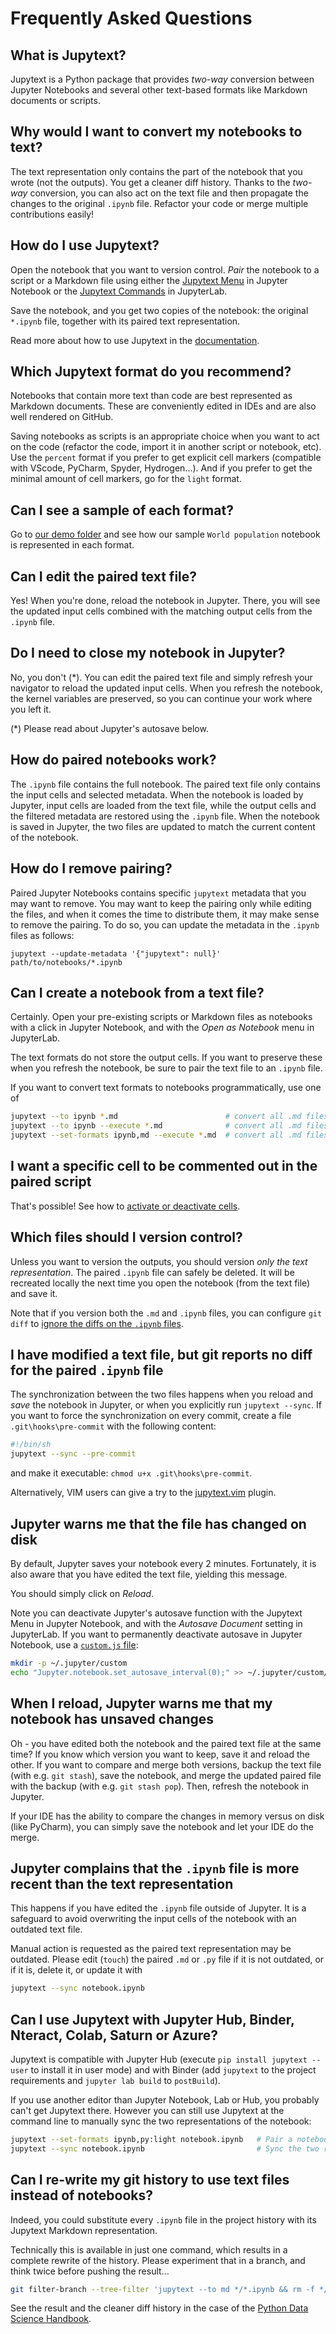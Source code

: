 # Frequently Asked Questions

## What is Jupytext?

Jupytext is a Python package that provides _two-way_ conversion between Jupyter Notebooks and several other text-based formats like Markdown documents or scripts.

## Why would I want to convert my notebooks to text?

The text representation only contains the part of the notebook that you wrote (not the outputs). You get a cleaner diff history. Thanks to the _two-way_ conversion, you can also act on the text file and then propagate the changes to the original `.ipynb` file. Refactor your code or merge multiple contributions easily!

## How do I use Jupytext?

Open the notebook that you want to version control. _Pair_ the notebook to a script or a Markdown file using either the [Jupytext Menu](https://github.com/mwouts/jupytext/blob/master/README.md#jupytext-menu-in-jupyter-notebook) in Jupyter Notebook or the [Jupytext Commands](https://github.com/mwouts/jupytext/blob/master/README.md#jupytext-commands-in-jupyterlab) in JupyterLab.

Save the notebook, and you get two copies of the notebook: the original `*.ipynb` file, together with its paired text representation.

Read more about how to use Jupytext in the [documentation](config.md).

## Which Jupytext format do you recommend?

Notebooks that contain more text than code are best represented as Markdown documents. These are conveniently edited in IDEs and are also well rendered on GitHub.

Saving notebooks as scripts is an appropriate choice when you want to act on the code (refactor the code, import it in another script or notebook, etc). Use the `percent` format if you prefer to get explicit cell markers (compatible with VScode, PyCharm, Spyder, Hydrogen...). And if you prefer to get the minimal amount of cell markers, go for the `light` format.

## Can I see a sample of each format?

Go to [our demo folder](https://github.com/mwouts/jupytext/tree/master/demo) and see how our sample `World population` notebook is represented in each format.

## Can I edit the paired text file?

Yes! When you're done, reload the notebook in Jupyter. There, you will see the updated input cells combined with the matching output cells from the `.ipynb` file.

## Do I need to close my notebook in Jupyter?

No, you don't (*). You can edit the paired text file and simply refresh your navigator to reload the updated input cells. When you refresh the notebook, the kernel variables are preserved, so you can continue your work where you left it.

(*) Please read about Jupyter's autosave below.

## How do paired notebooks work?

The `.ipynb` file contains the full notebook. The paired text file only contains the input cells and selected metadata. When the notebook is loaded by Jupyter, input cells are loaded from the text file, while the output cells and the filtered metadata are restored using the `.ipynb` file. When the notebook is saved in Jupyter, the two files are updated to match the current content of the notebook.

## How do I remove pairing?

Paired Jupyter Notebooks contains specific `jupytext` metadata that you may want to remove. You may want to keep the pairing only while editing the files, and when it comes the time to distribute them, it may make sense to remove the pairing. To do so, you can update the metadata in the `.ipynb` files as follows:

~~~
jupytext --update-metadata '{"jupytext": null}' path/to/notebooks/*.ipynb
~~~

## Can I create a notebook from a text file?

Certainly. Open your pre-existing scripts or Markdown files as notebooks with a click in Jupyter Notebook, and with the _Open as Notebook_ menu in JupyterLab.

The text formats do not store the output cells. If you want to preserve these when you refresh the notebook, be sure to pair the text file to an `.ipynb` file.

If you want to convert text formats to notebooks programmatically, use one of
```bash
jupytext --to ipynb *.md                        # convert all .md files to notebooks with no outputs
jupytext --to ipynb --execute *.md              # convert all .md files to notebooks and execute them
jupytext --set-formats ipynb,md --execute *.md  # convert all .md files to paired notebooks and execute them
```

## I want a specific cell to be commented out in the paired script

That's possible! See how to [activate or deactivate cells](formats.md#active-and-inactive-cells).

## Which files should I version control?

Unless you want to version the outputs, you should version *only the text representation*. The paired `.ipynb` file can safely be deleted. It will be recreated locally the next time you open the notebook (from the text file) and save it.

Note that if you version both the `.md` and `.ipynb` files, you can configure `git diff` to [ignore the diffs on the `.ipynb` files](https://github.com/mwouts/jupytext/issues/251).

## I have modified a text file, but git reports no diff for the paired `.ipynb` file

The synchronization between the two files happens when you reload and *save* the notebook in Jupyter, or when you explicitly run `jupytext --sync`. If you want to force the synchronization on every commit, create a file `.git\hooks\pre-commit` with the following content:

```bash
#!/bin/sh
jupytext --sync --pre-commit
```

and make it executable: `chmod u+x .git\hooks\pre-commit`.

Alternatively, VIM users can give a try to the [jupytext.vim](https://github.com/goerz/jupytext.vim) plugin.

## Jupyter warns me that the file has changed on disk

By default, Jupyter saves your notebook every 2 minutes. Fortunately, it is also aware that you have edited the text file, yielding this message.

You should simply click on _Reload_.

Note you can deactivate Jupyter's autosave function with the Jupytext Menu in Jupyter Notebook, and with the _Autosave Document_ setting in JupyterLab. If you want to permanently deactivate autosave in Jupyter Notebook, use a [`custom.js` file](https://nbviewer.jupyter.org/github/jupyter/notebook/blob/master/docs/source/examples/Notebook/JavaScript%20Notebook%20Extensions.ipynb):

```sh
mkdir -p ~/.jupyter/custom
echo "Jupyter.notebook.set_autosave_interval(0);" >> ~/.jupyter/custom/custom.js
```

## When I reload, Jupyter warns me that my notebook has unsaved changes

Oh - you have edited both the notebook and the paired text file at the same time? If you know which version you want to keep, save it and reload the other. If you want to compare and merge both versions, backup the text file (with e.g. `git stash`), save the notebook, and merge the updated paired file with the backup (with e.g. `git stash pop`). Then, refresh the notebook in Jupyter.

If your IDE has the ability to compare the changes in memory versus on disk (like PyCharm), you can simply save the notebook and let your IDE do the merge.

## Jupyter complains that the `.ipynb` file is more recent than the text representation

This happens if you have edited the `.ipynb` file outside of Jupyter. It is a safeguard to avoid overwriting the input cells of the notebook with an outdated text file.

Manual action is requested as the paired text representation may be outdated. Please edit (`touch`) the paired `.md` or `.py` file if it is not outdated, or if it is, delete it, or update it with
```bash
jupytext --sync notebook.ipynb
```

## Can I use Jupytext with Jupyter Hub, Binder, Nteract, Colab, Saturn or Azure?

Jupytext is compatible with Jupyter Hub (execute `pip install jupytext --user` to install it in user mode) and with Binder (add `jupytext` to the project requirements and `jupyter lab build` to `postBuild`).

If you use another editor than Jupyter Notebook, Lab or Hub, you probably can't get Jupytext there. However you can still use Jupytext at the command line to manually sync the two representations of the notebook:

```bash
jupytext --set-formats ipynb,py:light notebook.ipynb   # Pair a notebook to a light script
jupytext --sync notebook.ipynb                         # Sync the two representations
```

## Can I re-write my git history to use text files instead of notebooks?

Indeed, you could substitute every `.ipynb` file in the project history with its Jupytext Markdown representation.

Technically this is available in just one command, which results in a complete rewrite of the history. Please experiment that in a branch, and think twice before pushing the result...
```bash
git filter-branch --tree-filter 'jupytext --to md */*.ipynb && rm -f */*.ipynb' HEAD
```

See the result and the cleaner diff history in the case of the [Python Data Science Handbook](https://github.com/mwouts/PythonDataScienceHandbook/tree/jupytext_no_ipynb).
